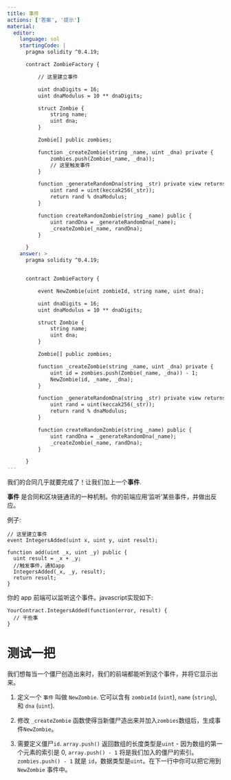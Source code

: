 ```yaml
---
title: 事件
actions: ['答案', '提示']
material:
  editor:
    language: sol
    startingCode: |
      pragma solidity ^0.4.19;

      contract ZombieFactory {

          // 这里建立事件

          uint dnaDigits = 16;
          uint dnaModulus = 10 ** dnaDigits;

          struct Zombie {
              string name;
              uint dna;
          }

          Zombie[] public zombies;

          function _createZombie(string _name, uint _dna) private {
              zombies.push(Zombie(_name, _dna));
              // 这里触发事件
          } 

          function _generateRandomDna(string _str) private view returns (uint) {
              uint rand = uint(keccak256(_str));
              return rand % dnaModulus;
          }

          function createRandomZombie(string _name) public {
              uint randDna = _generateRandomDna(_name);
              _createZombie(_name, randDna);
          }

      }
    answer: >
      pragma solidity ^0.4.19;


      contract ZombieFactory {

          event NewZombie(uint zombieId, string name, uint dna);

          uint dnaDigits = 16;
          uint dnaModulus = 10 ** dnaDigits;

          struct Zombie {
              string name;
              uint dna;
          }

          Zombie[] public zombies;

          function _createZombie(string _name, uint _dna) private {
              uint id = zombies.push(Zombie(_name, _dna)) - 1;
              NewZombie(id, _name, _dna);
          } 

          function _generateRandomDna(string _str) private view returns (uint) {
              uint rand = uint(keccak256(_str));
              return rand % dnaModulus;
          }

          function createRandomZombie(string _name) public {
              uint randDna = _generateRandomDna(_name);
              _createZombie(_name, randDna);
          }

      }
---
```


我们的合同几乎就要完成了！让我们加上一个**事件**.

**事件** 是合同和区块链通讯的一种机制。你的前端应用‘监听’某些事件，并做出反应。

例子:

```
// 这里建立事件
event IntegersAdded(uint x, uint y, uint result);

function add(uint _x, uint _y) public {
  uint result = _x + _y;
  //触发事件，通知app
  IntegersAdded(_x, _y, result);
  return result;
}
```

你的 app 前端可以监听这个事件。javascript实现如下: 

```
YourContract.IntegersAdded(function(error, result) { 
  // 干些事
}
```

# 测试一把

我们想每当一个僵尸创造出来时，我们的前端都能听到这个事件，并将它显示出来。

1. 定义一个 `事件` 叫做 `NewZombie`. 它可以含有 `zombieId` (`uint`), `name` (`string`), 和 `dna` (`uint`).

2. 修改 `_createZombie` 函数使得当新僵尸造出来并加入`zombies`数组后，生成事件`NewZombie`。

3. 需要定义僵尸`id`. `array.push()` 返回数组的长度类型是`uint`  - 因为数组的第一个元素的索引是 0, `array.push() - 1` 将是我们加入的僵尸的索引。 `zombies.push() - 1` 就是 `id`，数据类型是`uint`。在下一行中你可以把它用到`NewZombie` 事件中。
